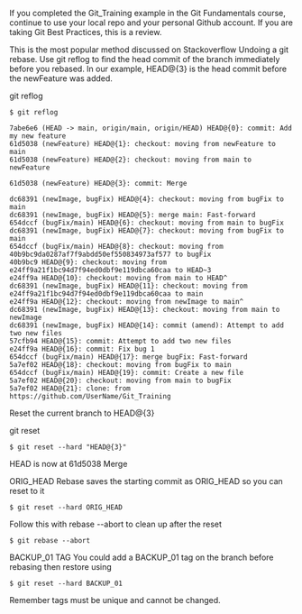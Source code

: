 If you completed the Git_Training example in the Git Fundamentals course, continue to use your local repo and your personal Github account.  If you are taking Git Best Practices, this is a review.

This is the most popular method discussed on Stackoverflow Undoing a git rebase.  Use git reflog to find the head commit of the branch immediately before you rebased.  In our example, HEAD@{3} is the head commit before the newFeature was added.


git reflog

```
$ git reflog
 
7abe6e6 (HEAD -> main, origin/main, origin/HEAD) HEAD@{0}: commit: Add my new feature
61d5038 (newFeature) HEAD@{1}: checkout: moving from newFeature to main
61d5038 (newFeature) HEAD@{2}: checkout: moving from main to newFeature
 
61d5038 (newFeature) HEAD@{3}: commit: Merge
 
dc68391 (newImage, bugFix) HEAD@{4}: checkout: moving from bugFix to main
dc68391 (newImage, bugFix) HEAD@{5}: merge main: Fast-forward
654dccf (bugFix/main) HEAD@{6}: checkout: moving from main to bugFix
dc68391 (newImage, bugFix) HEAD@{7}: checkout: moving from bugFix to main
654dccf (bugFix/main) HEAD@{8}: checkout: moving from 40b9bc9da0287af7f9abdd50ef550834973af577 to bugFix
40b9bc9 HEAD@{9}: checkout: moving from e24ff9a21f1bc94d7f94ed0dbf9e119dbca60caa to HEAD~3
e24ff9a HEAD@{10}: checkout: moving from main to HEAD^
dc68391 (newImage, bugFix) HEAD@{11}: checkout: moving from e24ff9a21f1bc94d7f94ed0dbf9e119dbca60caa to main
e24ff9a HEAD@{12}: checkout: moving from newImage to main^
dc68391 (newImage, bugFix) HEAD@{13}: checkout: moving from main to newImage
dc68391 (newImage, bugFix) HEAD@{14}: commit (amend): Attempt to add two new files
57cfb94 HEAD@{15}: commit: Attempt to add two new files
e24ff9a HEAD@{16}: commit: Fix bug 1
654dccf (bugFix/main) HEAD@{17}: merge bugFix: Fast-forward
5a7ef02 HEAD@{18}: checkout: moving from bugFix to main
654dccf (bugFix/main) HEAD@{19}: commit: Create a new file
5a7ef02 HEAD@{20}: checkout: moving from main to bugFix
5a7ef02 HEAD@{21}: clone: from https://github.com/UserName/Git_Training
```

Reset the current branch to HEAD@{3}

git reset

```
$ git reset --hard "HEAD@{3}"
```

HEAD is now at 61d5038 Merge


ORIG_HEAD
Rebase saves the starting commit as ORIG_HEAD so you can reset to it

```
$ git reset --hard ORIG_HEAD
```

Follow this with rebase --abort to clean up after the reset

```
$ git rebase --abort
```


BACKUP_01 TAG
You could add a BACKUP_01 tag on the branch before rebasing then restore using 

```
$ git reset --hard BACKUP_01
```

Remember tags must be unique and cannot be changed.

